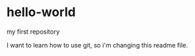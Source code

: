 # hello-world
my first repository

I want to learn how to use git, so i'm changing this readme file.
